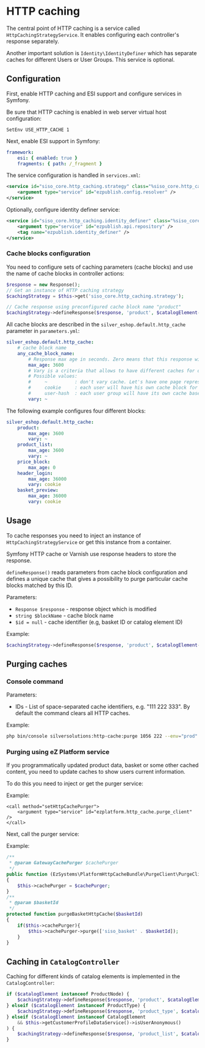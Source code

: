 # HTTP caching

The central point of HTTP caching is a service called `HttpCachingStrategyService`.
It enables configuring each controller's response separately.

Another important solution is `Identity\IdentityDefiner`
which has separate caches for different Users or User Groups. This service is optional.

## Configuration

First, enable HTTP caching and ESI support and configure services in Symfony.

Be sure that HTTP caching is enabled in web server virtual host configuration:

```
SetEnv USE_HTTP_CACHE 1
```

Next, enable ESI support in Symfony:

``` yaml
framework:
    esi: { enabled: true }
    fragments: { path: /_fragment }
```

The service configuration is handled in `services.xml`:

``` xml
<service id="siso_core.http_caching.strategy" class="%siso_core.http_caching.strategy.class%">
    <argument type="service" id="ezpublish.config.resolver" />
</service>
```

Optionally, configure identity definer service:

``` xml
<service id="siso_core.http_caching.identity_definer" class="%siso_core.http_caching.identity_definer.class%">
    <argument type="service" id="ezpublish.api.repository" />
    <tag name="ezpublish.identity_definer" />
</service>
```

### Cache blocks configuration

You need to configure sets of caching parameters (cache blocks) and use the name of cache blocks in controller actions:

``` php
$response = new Response();
// Get an instance of HTTP caching strategy
$cachingStrategy = $this->get('siso_core.http_caching.strategy');

// Cache response using preconfigured cache block name "product"
$cachingStrategy->defineResponse($response, 'product', $catalogElement->cacheIdentifier);
```

All cache blocks are described in the `silver_eshop.default.http_cache` parameter in `parameters.yml`:

``` yaml
silver_eshop.default.http_cache:
    # cache block name
    any_cache_block_name:
        # Response max age in seconds. Zero means that this response will not be cached.
        max_age: 3600
        # Vary is a criteria that allows to have different caches for different users or user groups.
        # Possible values:
        #     ~          : don't vary cache. Let's have one page representation for everybody.
        #     cookie     : each user will have his own cache block for this response
        #     user-hash  : each user group will have its own cache based on IdentityDefiner.
        vary: ~
```

The following example configures four different blocks:

``` yaml
silver_eshop.default.http_cache:
    product:
        max_age: 3600
        vary: ~
    product_list:
        max_age: 3600
        vary: ~
    price_block:
        max_age: 0
    header_login:
        max_age: 36000
        vary: cookie
    basket_preview:
        max_age: 36000
        vary: cookie
```

## Usage

To cache responses you need to inject an instance of `HttpCachingStrategyService`
or get this instance from a container.

Symfony HTTP cache or Varnish use response headers to store the response. 

`defineResponse()` reads parameters from cache block configuration and defines a unique cache
that gives a possibility to purge particular cache blocks matched by this ID. 

Parameters:

- `Response $response` - response object which is modified
- `string $blockName` - cache block name
- `$id = null` - cache identifier (e.g, basket ID or catalog element ID)

Example:

``` php
$cachingStrategy->defineResponse($response, 'product', $catalogElement->cacheIdentifier);
```

## Purging caches

### Console command

Parameters:

- IDs - List of space-separated cache identifiers, e.g. "111 222 333". By default the command clears all HTTP caches.

Example:

``` bash
php bin/console silversolutions:http-cache:purge 1056 222 --env="prod"
```

### Purging using eZ Platform service

If you programmatically updated product data, basket or some other cached content,
you need to update caches to show users current information.

To do this you need to inject or get the purger service:

Example:

``` 
<call method="setHttpCachePurger">
    <argument type="service" id="ezplatform.http_cache.purge_client" />
</call>
```

Next, call the purger service:

Example:

``` php
/**
 * @param GatewayCachePurger $cachePurger
 */
public function (EzSystems\PlatformHttpCacheBundle\PurgeClient\PurgeClientInterface $cachePurger)
{
    $this->cachePurger = $cachePurger;
}
/**
 * @param $basketId
 */
protected function purgeBasketHttpCache($basketId)
{
    if($this->cachePurger){
        $this->cachePurger->purge(['siso_basket' . $basketId]);
    }
}
```

## Caching in `CatalogController`

Caching for different kinds of catalog elements is implemented in the `CatalogController`:

``` php
if ($catalogElement instanceof ProductNode) {
    $cachingStrategy->defineResponse($response, 'product', $catalogElement->cacheIdentifier);
} elseif ($catalogElement instanceof ProductType) {
    $cachingStrategy->defineResponse($response, 'product_type', $catalogElement->cacheIdentifier);
} elseif ($catalogElement instanceof CatalogElement
    && $this->getCustomerProfileDataService()->isUserAnonymous()
) {
    $cachingStrategy->defineResponse($response, 'product_list', $catalogElement->cacheIdentifier);
}
```
